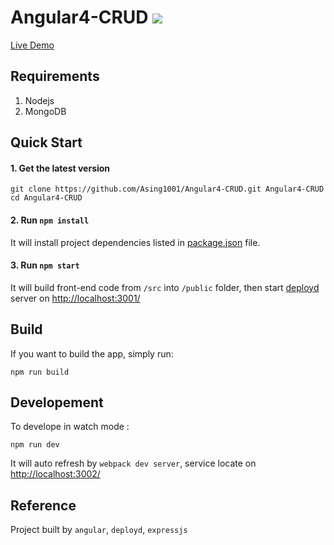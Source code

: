 # Angular4-CRUD ![](https://travis-ci.org/Asing1001/Angular4-CRUD.svg?branch=master)
[Live Demo](https://ng-crud.herokuapp.com)

## Requirements
1. Nodejs
2. MongoDB

## Quick Start

#### 1. Get the latest version
```shell
git clone https://github.com/Asing1001/Angular4-CRUD.git Angular4-CRUD
cd Angular4-CRUD
````
#### 2. Run `npm install`

It will install project dependencies listed in [package.json](./package.json) file.

#### 3. Run `npm start`
It will build front-end code from `/src` into 
`/public` folder, then start [deployd](http://deployd.com/) server on [http://localhost:3001/](http://localhost:3001/)

## Build
If you want to build the app, simply run:

```shell
npm run build
```

## Developement

To develope in watch mode :
````shell 
npm run dev
````
It will auto refresh by `webpack dev server`, service locate on [http://localhost:3002/](http://localhost:3002/)

## Reference
Project built by `angular`, `deployd`, `expressjs`

